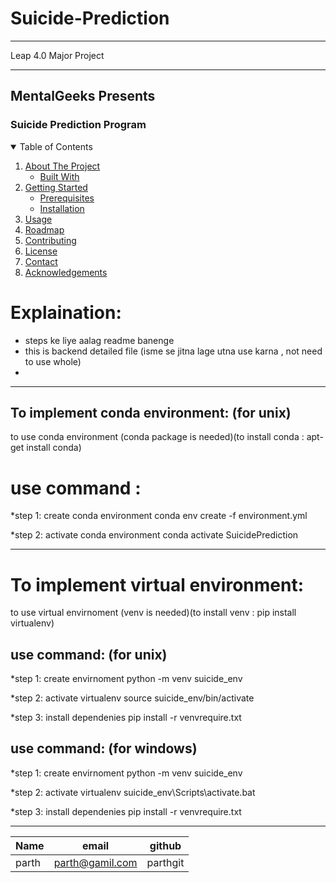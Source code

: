 # Suicide-Prediction
<hr> 
Leap 4.0 Major Project
<hr>

<h2>MentalGeeks Presents</h2>
<h3>Suicide Prediction Program</h3>
 <!-- TABLE OF CONTENTS -->
<details open="open">
  <summary>Table of Contents</summary>
  <ol>
    <li>
      <a href="#about-the-project">About The Project</a>
      <ul>
        <li><a href="#built-with">Built With</a></li>
      </ul>
    </li>
    <li>
      <a href="#getting-started">Getting Started</a>
      <ul>
        <li><a href="#prerequisites">Prerequisites</a></li>
        <li><a href="#installation">Installation</a></li>
      </ul>
    </li>
    <li><a href="#usage">Usage</a></li>
    <li><a href="#roadmap">Roadmap</a></li>
    <li><a href="#contributing">Contributing</a></li>
    <li><a href="#license">License</a></li>
    <li><a href="#contact">Contact</a></li>
    <li><a href="#acknowledgements">Acknowledgements</a></li>
  </ol>
</details>

# Explaination:
- steps ke liye aalag readme banenge
- this is backend detailed file (isme se jitna lage utna use karna , not need to use whole)
-
<hr>

## To implement conda environment: (for unix)
to use conda environment (conda package is needed)(to install conda : apt-get install conda)
# use command :
*step 1: create conda environment
        conda env create -f environment.yml
        
*step 2: activate conda environment
        conda activate SuicidePrediction
<hr>

# To implement virtual environment:
to use virtual envirnoment (venv is needed)(to install venv : pip install virtualenv)

## use command: (for unix)
*step 1: create envirnoment
        python -m venv suicide_env
        
*step 2: activate virtualenv
        source suicide_env/bin/activate
        
*step 3: install dependenies
        pip install -r venvrequire.txt

## use command: (for windows)
*step 1: create envirnoment
        python -m venv suicide_env
        
*step 2: activate virtualenv
        suicide_env\Scripts\activate.bat
        
*step 3: install dependenies
        pip install -r venvrequire.txt
<hr>






|Name|email|github|
--- | --- | ---
|parth|parth@gamil.com|parthgit|
